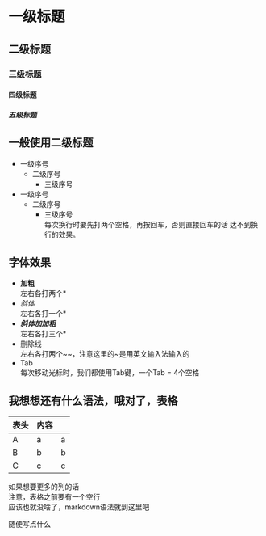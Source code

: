 # 一级标题  
## 二级标题  
### 三级标题  
#### 四级标题  
##### 五级标题  


## 一般使用二级标题  
* 一级序号  
    * 二级序号  
        * 三级序号  
* 一级序号  
    * 二级序号  
        * 三级序号  
            每次换行时要先打两个空格，再按回车，否则直接回车的话
            达不到换行的效果。

## 字体效果  
* **加粗**  
    左右各打两个*
* *斜体*  
    左右各打一个*  
* ***斜体加加粗***  
    左右各打三个*  
* ~~删除线~~  
    左右各打两个~~，注意这里的~是用英文输入法输入的  
* Tab  
    每次移动光标时，我们都使用Tab键，一个Tab = 4个空格  

## 我想想还有什么语法，哦对了，表格  

| 表头 | 内容 | |
| --- | --- | --- |
| A | a | a |
| B | b | b |
| C | c | c | 
如果想要更多的列的话   
注意，表格之前要有一个空行  
应该也就没啥了，markdown语法就到这里吧 

随便写点什么